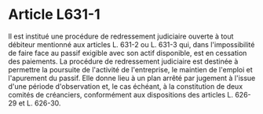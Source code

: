 # Article L631-1

Il est institué une procédure de redressement judiciaire ouverte à tout débiteur mentionné aux articles L. 631-2 ou L. 631-3 qui, dans l'impossibilité de faire face au passif exigible avec son actif disponible, est en cessation des paiements.   La procédure de redressement judiciaire est destinée à permettre la poursuite de l'activité de l'entreprise, le maintien de l'emploi et l'apurement du passif. Elle donne lieu à un plan arrêté par jugement à l'issue d'une période d'observation et, le cas échéant, à la constitution de deux comités de créanciers, conformément aux dispositions des articles L. 626-29 et L. 626-30.